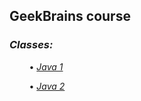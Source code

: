 ## GeekBrains course 

### *Classes:*

&nbsp; &nbsp; &nbsp; &nbsp; • *[Java 1](src/main/java/Java1/)*

&nbsp; &nbsp; &nbsp; &nbsp; • *[Java 2](src/main/java/Java2/)*
